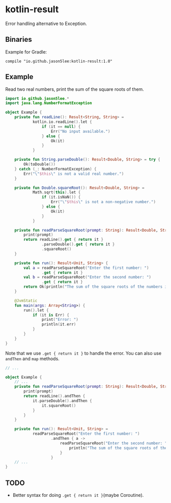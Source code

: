 # kotlin-result

Error handling alternative to Exception.

## Binaries

Example for Gradle:

`compile "io.github.jason5lee:kotlin-result:1.0"`

## Example

Read two real numbers, print the sum of the square roots of them.

```kotlin
import io.github.jason5lee.*
import java.lang.NumberFormatException

object Example {
    private fun readLine(): Result<String, String> =
            kotlin.io.readLine().let {
                if (it == null) {
                    Err("No input available.")
                } else {
                    Ok(it)
                }
            }

    private fun String.parseDouble(): Result<Double, String> = try {
        Ok(toDouble())
    } catch (_: NumberFormatException) {
        Err("\"$this\" is not a valid real number.")
    }

    private fun Double.squareRoot(): Result<Double, String> =
            Math.sqrt(this).let {
                if (it.isNaN()) {
                    Err("\"$this\" is not a non-negative number.")
                } else {
                    Ok(it)
                }
            }

    private fun readParseSquareRoot(prompt: String): Result<Double, String> {
        print(prompt)
        return readLine().get { return it }
                .parseDouble().get { return it }
                .squareRoot()
    }

    private fun run(): Result<Unit, String> {
        val a = readParseSquareRoot("Enter the first number: ")
                .get { return it }
        val b = readParseSquareRoot("Enter the second number: ")
                .get { return it }
        return Ok(println("The sum of the square roots of the numbers is ${a + b}."))
    }

    @JvmStatic
    fun main(args: Array<String>) {
        run().let {
            if (it is Err) {
                print("Error: ")
                println(it.err)
            }
        }
    }
}
```

Note that we use `.get { return it }` to handle the error. You can also use `andThen` and `map` methods.

```kotlin
// ...

object Example {
    // ...
    private fun readParseSquareRoot(prompt: String): Result<Double, String> {
        print(prompt)
        return readLine().andThen {
            it.parseDouble().andThen {
                it.squareRoot()
            }
        }
    }

    private fun run(): Result<Unit, String> =
            readParseSquareRoot("Enter the first number: ")
                    .andThen { a ->
                        readParseSquareRoot("Enter the second number: ").map { b ->
                            println("The sum of the square roots of the numbers is ${a + b}.")
                        }
                    }
    // ...
}
```

## TODO

* Better syntax for doing `.get { return it }`(maybe Coroutine).